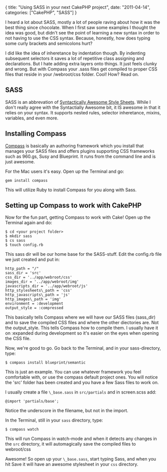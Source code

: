{
  title: "Using SASS in your next CakePHP project",
  date: "2011-04-14",
  categories: ["CakePHP", "SASS"]
}

I heard a lot about SASS, mostly a lot of people raving about how it was the best thing since chocolate. When I first saw some examples I thought the idea was good, but didn't see the point of learning a new syntax in order to not having to use the CSS syntax. Because, honestly, how does typing some curly brackets and semicolons hurt?

I did like the idea of inheretance by indentation though. By indenting subsequent selectors it saves a lot of repetitive class assigning and declarations. But I hate adding extra layers onto things. It just feels clunky and wrong. But with Compass your .sass files get compiled to proper CSS files that reside in your /webroot/css folder. Cool! How? Read on.

<!--more-->

## SASS

SASS is an abbrevation of [Syntactically Awesome Style Sheets][1]. While I don't really agree with the Syntactially Awesome bit, it IS awesome in that it relies on your syntax. It supports nested rules, selector inheretance, mixins, variables, and even more.

## Installing Compass

[Compass][2] is basically an authoring framework which you install that manages your SASS files and offers plugins supporting CSS frameworks such as 960.gs, Susy and Blueprint. It runs from the command line and is just awesome.

For the Mac users it's easy. Open up the Terminal and go:

    gem install compass


This will utilize Ruby to install Compass for you along with Sass.

## Setting up Compass to work with CakePHP

Now for the fun part, getting Compass to work with Cake! Open up the Terminal again and do:

    $ cd <your project folder>
    $ mkdir sass
    $ cs sass
    $ touch config.rb


This sass dir will be our home base for the SASS-stuff. Edit the config.rb file we just created and put in:

    http_path = "/"
    sass_dir = 'src'
    css_dir = '../app/webroot/css'
    images_dir = '../app/webroot/img'
    javascripts_dir = '../app/webroot/js'
    http_stylesheets\_path = 'css'
    http_javascripts\_path = 'js'
    http_images\_path = 'img'
    environment = :development
    output_style = :compressed


This basically tells Compass where we will have our SASS files (sass\_dir) and to save the compiled CSS files and where the other diectories are. Not the output\_style. This tells Compass how to compile them. I usually have it on :expanded during development so it's easier on the eyes when opening the CSS file.

Now, we're good to go. Go back to the Terminal, and in your sass-directory, type:

    $ compass install blueprint/semantic


This is just an example. You can use whatever framework you feel comfortable with, or use the compass default project ones. You will notice the 'src' folder has been created and you have a few Sass files to work on.

I usually create a file `\_base.sass` in `src/partials` and in screen.scss add:

    @import 'partials/base';


Notice the underscore in the filename, but not in the import.

In the Terminal, still in your `sass` directory, type:

    $ compass watch


This will run Compass in watch-mode and when it detects any changes in the `src` directory, it will automagically save the compiled files to webroot/css

Awesome! So open up your `\_base.sass`, start typing Sass, and when you hit Save it will have an awesome stylesheet in your `css` directory.

 [1]: http://sass-lang.com/ "Sass - Syntactically Awesome Stylesheets"
 [2]: http://compass-style.org/ "Compass"
